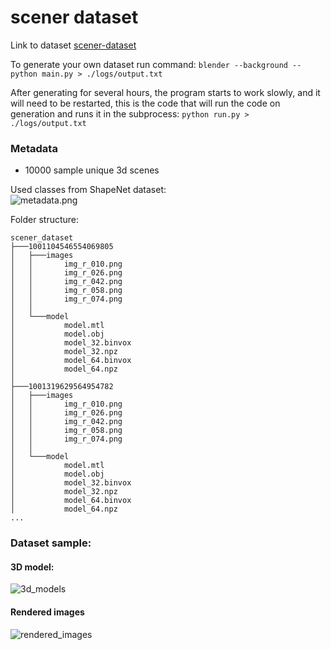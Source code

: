 # scener dataset

Link to dataset [scener-dataset](https://github.com/imangali01/scener-dataset/releases/tag/v1.0)

To generate your own dataset run command:
`blender --background --python main.py > ./logs/output.txt`

After generating for several hours, the program starts to work slowly, and it will need to be restarted, this is the code that will run the code on generation and runs it in the subprocess:
`python run.py > ./logs/output.txt`

### Metadata
- 10000 sample unique 3d scenes

Used classes from ShapeNet dataset:<br>
![metadata.png](https://github.com/imangali01/scener-dataset/blob/main/images/metadata.png)

Folder structure:
```
scener_dataset
├───1001104546554069805
│   ├───images
│   │       img_r_010.png
│   │       img_r_026.png
│   │       img_r_042.png
│   │       img_r_058.png
│   │       img_r_074.png
│   │
│   └───model
│           model.mtl
│           model.obj
│           model_32.binvox
│           model_32.npz
│           model_64.binvox
│           model_64.npz
│
├───1001319629564954782
│   ├───images
│   │       img_r_010.png
│   │       img_r_026.png
│   │       img_r_042.png
│   │       img_r_058.png
│   │       img_r_074.png
│   │
│   └───model
│           model.mtl
│           model.obj
│           model_32.binvox
│           model_32.npz
│           model_64.binvox
│           model_64.npz
...
```

### Dataset sample:<br>

#### 3D model:
![3d_models](https://github.com/imangali01/scener-dataset/blob/main/images/3d_models.png)

#### Rendered images
![rendered_images](https://github.com/imangali01/scener-dataset/blob/main/images/rendered_images.png)
